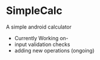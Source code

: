 SimpleCalc
==========

A simple android calculator


- Currently Working on-
- input validation checks
- adding new operations (ongoing)
